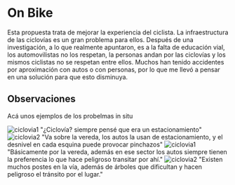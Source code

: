 # On Bike

Esta propuesta trata de mejorar la experiencia del ciclista. La infraestructura de las ciclovías es un gran problema para ellos. Después de una investigación, a lo que realmente apuntaron, es a la falta de educación vial, los automovilistas no los respetan, la personas andan por las ciclovías y los mismos ciclistas no se respetan entre ellos. Muchos han tenido accidentes por aproximación con autos o con personas, por lo que me llevó a pensar en una solución para que esto disminuya. 

## Observaciones

Acá unos ejemplos de los probelmas in situ

![ciclovia1](https://macaraos.github.io/README.md/img/ciclovia6.jpg)
"¿Ciclovía? siempre pensé que era un estacionamiento"
![ciclovia2](https://macaraos.github.io/README.md/img/ciclovia4.jpg) 
"Va sobre la vereda, los autos la usan de estacionamiento, y el desnivel en cada esquina puede provocar pinchazos"
![ciclovia1](https://macaraos.github.io/README.md/img/ciclovia8.jpg)
"Básicamente por la vereda, además en ese sector los autos siempre tienen la preferencia lo que hace peligroso transitar por ahí."
![ciclovia2](https://macaraos.github.io/README.md/img/ciclovia7.jpg)
"Existen muchos postes en la vía, además de árboles que dificultan y hacen peligroso el tránsito por el lugar."

